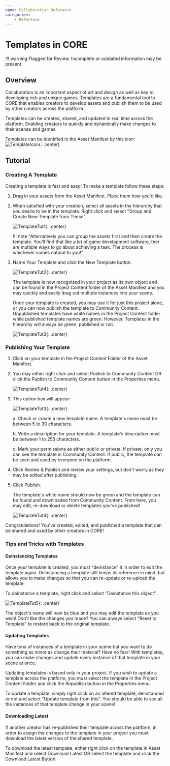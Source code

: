 ```yaml
---
name: Collaboration Reference
categories:
    - Reference
---
```


# Templates in CORE

!!! warning
    Flagged for Review.
    Incomplete or outdated information may be present.

## Overview

Collaboration is an important aspect of art and design as well as key to developing rich and unique games. Templates are a fundamental tool to CORE that enables creators to develop assets and publish them to be used by other creators across the platform.

Templates can be created, shared, and updated in real time across the platform. Enabling creators to quickly and dynamically make changes to their scenes and games.

Templates can be identified in the Asset Manifest by this icon: ![TemplateIcon](../../img/EditorManual/UI/templateicon.png "image_tooltip"){: .center}

## Tutorial

### Creating A Template

Creating a template is fast and easy! To make a template follow these steps:

1. Drag in your assets from the Asset Manifest. Place them how you'd like.

2. When satisfied with your creation, select all assets in the hierarchy that you desire to be in the template. Right click and select "Group and Create New Template from These".

   ![TemplateTut1](../../img/EditorManual/UI/TemplateTut1.png "image_tooltip"){: .center}

   !!! note "Alternatively you can group the assets first and then create the template. You'll find that like a lot of game development software, ther are multiple ways to go about achieving a task. The process is whichever comes natural to you!"

3. Name Your Template and click the New Template button.

   ![TemplateTut2](../../img/EditorManual/UI/TemplateTut2.png "image_tooltip"){: .center}

   The template is now recognized in your project as its own object and can be found in the Project Content folder of the Asset Manifest and you may quickly and easily drag out multiple instances into your scene.

   Once your template is created, you may use it for just this project alone, or you can now publish the template to Community Content. Unpublished templates have white names in the Project Content folder while published template names are green. However, Templates in the hierarchy will always be green, published or not.

   ![TemplateTut3](../../img/EditorManual/UI/TemplateTut3.png "image_tooltip"){: .center}

### Publishing Your Template

1. Click on your template in the Project Content Folder of the Asset Manifest.

2. You may either right click and select Publish to Community Content OR click the Publish to Community Content button in the Properties menu.

   ![TemplateTut4](../../img/EditorManual/UI/TemplateTut4.png "image_tooltip"){: .center}

3. This option box will appear:

   ![TemplateTut3](../../img/EditorManual/UI/TemplateTut5.png "image_tooltip"){: .center}

   a. Check or create a new template name. A template's name must be between 5 to 30 characters.

   b. Write a description for your template. A template's description must be between 1 to 255 characters.

   c. Mark your permissions as either public or private. If private, only you can see the template in Community Content. If public, the template can be seen and used by everyone on the platform.

4. Click Review & Publish and review your settings, but don't worry as they may be edited after publishing.

5. Click Publish.

   The template's white name should now be green and the template can be found and downloaded from Community Content. From here, you may edit, re-download or delete templates you've published!

   ![TemplateTut4](../../img/EditorManual/UI/TemplateTut6.png "image_tooltip"){: .center}

Congratulations! You've created, edited, and published a template that can be shared and used by other creators in CORE!

### Tips and Tricks with Templates

#### Deinstancing Templates

Once your template is created, you must "deinstance" it in order to edit the template again. Deinstancing a template still keeps its reference in mind, but allows you to make changes so that you can re-update or re-upload the template.

To deinstance a template, right click and select "Deinstance this object".

![TemplateTut5](../../img/EditorManual/UI/TemplateTut7.png "image_tooltip"){: .center}

The object's name will now be blue and you may edit the template as you wish!
Don't like the changes you made? You can always select "Reset to Template" to restore back to the original template.

#### Updating Templates

Have tons of instances of a template in your scene but you want to do something as minor as change their material? Have no fear! With templates, you can make changes and update every instance of that template in your scene at once.

Updating templates is based only in your project. If you wish to update a template across the platform, you must select the template in the Project Content Folder and click the Republish button in the Properties menu.

To update a template, simply right click on an altered template, deinstanced or not and select "Update template from this". You should be able to see all the instances of that template change in your scene!

#### Downloading Latest

If another creator has re-published their template across the platform, in order to assign the changes to the template in your project you must download the latest version of the shared template.

To download the latest template, either right click on the template in Asset Manifest and select Download Latest OR select the template and click the Download Latest Button.
